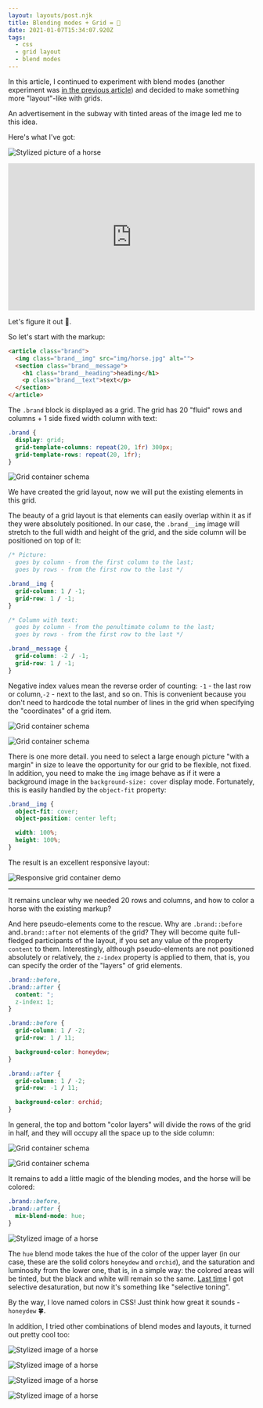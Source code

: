 ```yaml
---
layout: layouts/post.njk
title: Blending modes + Grid = 🖤
date: 2021-01-07T15:34:07.920Z
tags:
  - css
  - grid layout
  - blend modes
---
```

In this article, I continued to experiment with blend modes (another experiment was [in the previous article](/posts/taming-of-css-blend-modes/)) and decided to make something more "layout"-like with grids.

An advertisement in the subway with tinted areas of the image led me to this idea.

Here's what I've got:

![Stylized picture of a horse](/images/1-uik4w-qsklevjrxwhvb2ew.png)

<iframe height="300" style="width: 100%;" scrolling="no" title="Blend modes + grids = ❤️" src="https://codepen.io/juwain/embed/preview/xWQYXj?height=300&theme-id=9939&default-tab=result" frameborder="no" loading="lazy" allowtransparency="true" allowfullscreen="true">
  See the Pen <a href='https://codepen.io/juwain/pen/xWQYXj'>Blend modes + grids = ❤️</a> by juwain
  (<a href='https://codepen.io/juwain'>@juwain</a>) on <a href='https://codepen.io'>CodePen</a>.
</iframe>

Let's figure it out 🦄.

So let's start with the markup:

```html
<article class="brand">
  <img class="brand__img" src="img/horse.jpg" alt="">
  <section class="brand__message">
    <h1 class="brand__heading">heading</h1>
    <p class="brand__text">text</p>
  </section>
</article>
```

The `.brand` block is displayed as a grid. The grid has 20 "fluid" rows and columns + 1 side fixed width column with text:

```css
.brand {
  display: grid;
  grid-template-columns: repeat(20, 1fr) 300px;
  grid-template-rows: repeat(20, 1fr);
}
```

![Grid container schema](/images/1-rrgvefg99fohm2jmz8owpw.png)

We have created the grid layout, now we will put the existing elements in this grid.

The beauty of a grid layout is that elements can easily overlap within it as if they were absolutely positioned. In our case, the `.brand__img` image will stretch to the full width and height of the grid, and the side column will be positioned on top of it:

```css
/* Picture:
  goes by column - from the first column to the last;
  goes by rows - from the first row to the last */

.brand__img {
  grid-column: 1 / -1;
  grid-row: 1 / -1;
}

/* Column with text:
  goes by column - from the penultimate column to the last;
  goes by rows - from the first row to the last */

.brand__message {
  grid-column: -2 / -1;
  grid-row: 1 / -1;
}
```

Negative index values mean the reverse order of counting: `-1` - the last row or column,`-2` - next to the last, and so on. This is convenient because you don't need to hardcode the total number of lines in the grid when specifying the "coordinates" of a grid item.

![Grid container schema](/images/1-ixusysswrzwew3fcr8kia.png)

![Grid container schema](/images/1-fporvn8iofyobaifwncvva.png)

There is one more detail. you need to select a large enough picture "with a margin" in size to leave the opportunity for our grid to be flexible, not fixed. In addition, you need to make the `img` image behave as if it were a background image in the `background-size: cover` display mode. Fortunately, this is easily handled by the `object-fit` property:

```css
.brand__img {
  object-fit: cover;
  object-position: center left;

  width: 100%;
  height: 100%;
}
```

The result is an excellent responsive layout:

![Responsive grid container demo](/images/1-kl2in55agnjbvozrxwohna.gif)

- - -

It remains unclear why we needed 20 rows and columns, and how to color a horse with the existing markup?

And here pseudo-elements come to the rescue. Why are `.brand::before` and`.brand::after` not elements of the grid? They will become quite full-fledged participants of the layout, if you set any value of the property `content` to them. Interestingly, although pseudo-elements are not positioned absolutely or relatively, the `z-index` property is applied to them, that is, you can specify the order of the "layers" of grid elements.

```css
.brand::before,
.brand::after {
  content: ";
  z-index: 1;
}

.brand::before {
  grid-column: 1 / -2;
  grid-row: 1 / 11;

  background-color: honeydew;
}

.brand::after {
  grid-column: 1 / -2;
  grid-row: -1 / 11;

  background-color: orchid;
}
```

In general, the top and bottom "color layers" will divide the rows of the grid in half, and they will occupy all the space up to the side column:

![Grid container schema](/images/1-z9x0-dahj17vvkbr97absa.png)

![Grid container schema](/images/1-oj2utlgegk5k0fi-1-qmyw.png)

It remains to add a little magic of the blending modes, and the horse will be colored:

```css
.brand::before,
.brand::after {
  mix-blend-mode: hue;
}
```

![Stylized image of a horse](/images/1-uik4w-qsklevjrxwhvb2ew.png)

The `hue` blend mode takes the hue of the color of the upper layer (in our case, these are the solid colors `honeydew` and `orchid`), and the saturation and luminosity from the lower one, that is, in a simple way: the colored areas will be tinted, but the black and white will remain so the same. [Last time](/posts/taming-of-css-blend-modes/) I got selective desaturation, but now it's something like "selective toning".

By the way, I love named colors in CSS! Just think how great it sounds - `honeydew` 🍀.

In addition, I tried other combinations of blend modes and layouts, it turned out pretty cool too:

![Stylized image of a horse](/images/1-b9uclpu0q2krv_ybgs4maw.png)

![Stylized image of a horse](/images/1-eaki6r56jqijre5jnqcrbg.png)

![Stylized image of a horse](/images/1-ldqafulmngzx_-a-pek0zw.png)

![Stylized image of a horse](/images/1-9t3rltz5ahjouz8ik-7xrw.png)
